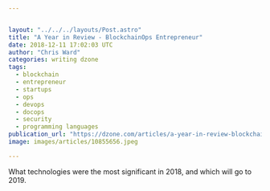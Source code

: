 ```yaml
---


layout: "../../../layouts/Post.astro"
title: "A Year in Review - BlockchainOps Entrepreneur"
date: 2018-12-11 17:02:03 UTC
author: "Chris Ward"
categories: writing dzone
tags:
  - blockchain
  - entrepreneur
  - startups
  - ops
  - devops
  - docops
  - security
  - programming languages
publication_url: "https://dzone.com/articles/a-year-in-review-blockchainops-entrepreneur"
image: images/articles/10855656.jpeg

---
```

What technologies were the most significant in 2018, and which will go to 2019.

